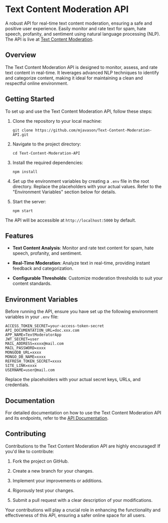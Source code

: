 # Text Content Moderation API

A robust API for real-time text content moderation, ensuring a safe and positive user experience. Easily monitor and rate text for spam, hate speech, profanity, and sentiment using natural language processing (NLP). The API is live at [Text Content Moderation](https://text-content-moderation.onrender.com).

## Overview

The Text Content Moderation API is designed to monitor, assess, and rate text content in real-time. It leverages advanced NLP techniques to identify and categorize content, making it ideal for maintaining a clean and respectful online environment.

## Getting Started

To set up and use the Text Content Moderation API, follow these steps:

1. Clone the repository to your local machine:

   ```shell
   git clone https://github.com/mjavason/Text-Content-Moderation-API.git
   ```

2. Navigate to the project directory:

   ```shell
   cd Text-Content-Moderation-API
   ```

3. Install the required dependencies:

   ```shell
   npm install
   ```

4. Set up the environment variables by creating a `.env` file in the root directory. Replace the placeholders with your actual values. Refer to the "Environment Variables" section below for details.

5. Start the server:

   ```shell
   npm start
   ```

The API will be accessible at `http://localhost:5000` by default.

## Features

- **Text Content Analysis**: Monitor and rate text content for spam, hate speech, profanity, and sentiment.
  
- **Real-Time Moderation**: Analyze text in real-time, providing instant feedback and categorization.

- **Configurable Thresholds**: Customize moderation thresholds to suit your content standards.

## Environment Variables

Before running the API, ensure you have set up the following environment variables in your `.env` file:

```env
ACCESS_TOKEN_SECRET=your-access-token-secret
API_DOCUMENTATION_URL=doc.xxx.com
APP_NAME=TextModeratorApp
JWT_SECRET=user
MAIL_ADDRESS=xxxx@mail.com
MAIL_PASSWORD=xxxx
MONGODB_URL=xxxx
MONGO_DB_NAME=xxxx
REFRESH_TOKEN_SECRET=xxxx
SITE_LINK=xxxx
USERNAME=user@mail.com
```

Replace the placeholders with your actual secret keys, URLs, and credentials.

## Documentation

For detailed documentation on how to use the Text Content Moderation API and its endpoints, refer to the [API Documentation](https://documenter.getpostman.com/view/29278179/2s9YJgVMFA).

## Contributing

Contributions to the Text Content Moderation API are highly encouraged! If you'd like to contribute:

1. Fork the project on GitHub.

2. Create a new branch for your changes.

3. Implement your improvements or additions.

4. Rigorously test your changes.

5. Submit a pull request with a clear description of your modifications.

Your contributions will play a crucial role in enhancing the functionality and effectiveness of this API, ensuring a safer online space for all users.
